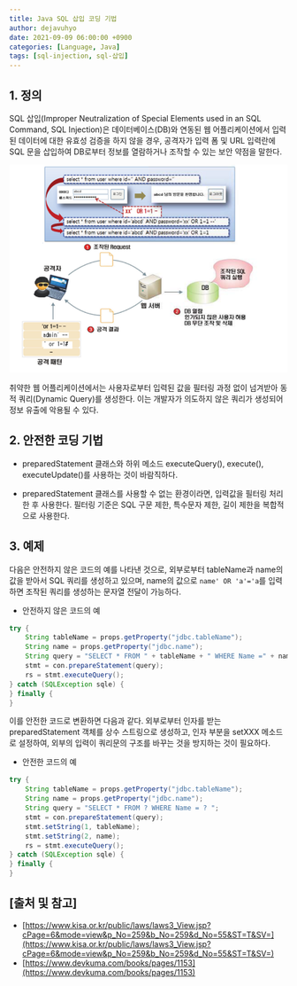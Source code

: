 ```yaml
---
title: Java SQL 삽입 코딩 기법
author: dejavuhyo
date: 2021-09-09 06:00:00 +0900
categories: [Language, Java]
tags: [sql-injection, sql-삽입]
---
```


## 1. 정의
SQL 삽입(Improper Neutralization of Special Elements used in an SQL Command, SQL Injection)은 데이터베이스(DB)와 연동된 웹 어플리케이션에서 입력된 데이터에 대한 유효성 검증을 하지 않을 경우, 공격자가 입력 폼 및 URL 입력란에 SQL 문을 삽입하여 DB로부터 정보를 열람하거나 조작할 수 있는 보안 약점을 말한다.

![sql-injection](/assets/img/2021-09-09-sql-injection/sql-injection.png)

취약한 웹 어플리케이션에서는 사용자로부터 입력된 값을 필터링 과정 없이 넘겨받아 동적 쿼리(Dynamic Query)를 생성한다. 이는 개발자가 의도하지 않은 쿼리가 생성되어 정보 유출에 악용될 수 있다.

## 2. 안전한 코딩 기법

* preparedStatement 클래스와 하위 메소드 executeQuery(), execute(), executeUpdate()를 사용하는 것이 바람직하다.

* preparedStatement 클래스를 사용할 수 없는 환경이라면, 입력값을 필터링 처리한 후 사용한다. 필터링 기준은 SQL 구문 제한, 특수문자 제한, 길이 제한을 복합적으로 사용한다.

## 3. 예제
다음은 안전하지 않은 코드의 예를 나타낸 것으로, 외부로부터 tableName과 name의 값을 받아서 SQL 쿼리를 생성하고 있으며, name의 값으로 `name' OR 'a'='a`를 입력하면 조작된 쿼리를 생성하는 문자열 전달이 가능하다.

* 안전하지 않은 코드의 예

```java
try {
    String tableName = props.getProperty("jdbc.tableName");
    String name = props.getProperty("jdbc.name");
    String query = "SELECT * FROM " + tableName + " WHERE Name =" + name;
    stmt = con.prepareStatement(query);
    rs = stmt.executeQuery();
} catch (SQLException sqle) {
} finally {
}
```

이를 안전한 코드로 변환하면 다음과 같다. 외부로부터 인자를 받는 preparedStatement 객체를 상수 스트링으로 생성하고, 인자 부분을 setXXX 메소드로 설정하여, 외부의 입력이 쿼리문의 구조를 바꾸는 것을 방지하는 것이 필요하다.

* 안전한 코드의 예

```java
try {
    String tableName = props.getProperty("jdbc.tableName");
    String name = props.getProperty("jdbc.name");
    String query = "SELECT * FROM ? WHERE Name = ? ";
    stmt = con.prepareStatement(query);
    stmt.setString(1, tableName);
    stmt.setString(2, name);
    rs = stmt.executeQuery();
} catch (SQLException sqle) {
} finally {
}
```

## [출처 및 참고]
* [https://www.kisa.or.kr/public/laws/laws3_View.jsp?cPage=6&mode=view&p_No=259&b_No=259&d_No=55&ST=T&SV=](https://www.kisa.or.kr/public/laws/laws3_View.jsp?cPage=6&mode=view&p_No=259&b_No=259&d_No=55&ST=T&SV=)
* [https://www.devkuma.com/books/pages/1153](https://www.devkuma.com/books/pages/1153)
